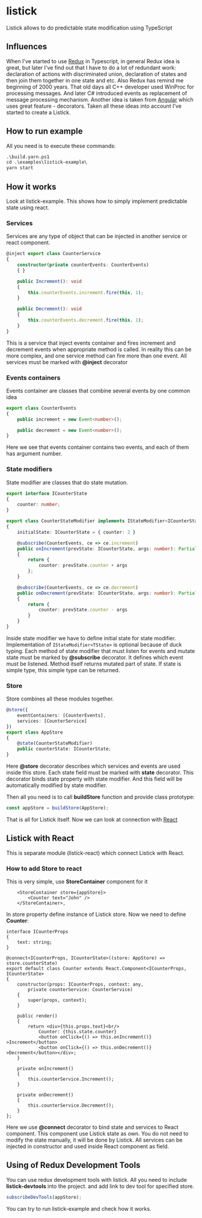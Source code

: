 # listick

Listick allows to do predictable state modification using TypeScript

## Influences

When I've started to use [Redux]('http://redux.js.org'>) in Typescript, in general Redux idea is great, but later I've find out that I have to do a lot of redundant work: declaration of actions with discriminated union, declaration of states and then join them together in one state and etc. Also Redux has remind me beginning of 2000 years. That old days all C++ developer used WinProc for processing messages. And later C# introduced events as replacement of message processing mechanism. Another idea is taken from [Angular](https://angular.io/) which uses great feature - decorators. Taken all these ideas into account I've started to create a Listick.

## How to run example

All you need is to execute these commands:

```ps
.\build.yarn.ps1
cd .\examples\listick-example\
yarn start
```

## How it works

Look at listick-example. This shows how to simply implement predictable state using react.

### Services

Services are any type of object that can be injected in another service or react component.

```ts
@inject export class CounterService
{
    constructor(private counterEvents: CounterEvents)
    { }

    public Increment(): void
    {
        this.counterEvents.increment.fire(this, 1);
    }

    public Decrement(): void
    {
        this.counterEvents.decrement.fire(this, 1);
    }
}
```

This is a service that inject events container and fires increment and decrement events when appropriate method is called. In reality this can be more complex, and one service method can fire more than one event.
All services must be marked with **@inject** decorator

### Events containers

Events container are classes that combine several events by one common idea

```ts
export class CounterEvents
{
    public increment = new Event<number>();

    public decrement = new Event<number>();
}
```

Here we see that events container contains two events, and each of them has argument number.

### State modifiers

State modifier are classes that do state mutation.

```ts
export interface ICounterState
{
    counter: number;
}

export class CounterStateModifier implements IStateModifier<ICounterState>
{
    initialState: ICounterState = { counter: 2 }

    @subscribe(CounterEvents, ce => ce.increment)
    public onIncrement(prevState: ICounterState, args: number): Partial<ICounterState>
    {
        return {
            counter: prevState.counter + args
        };
    }

    @subscribe(CounterEvents, ce => ce.decrement)
    public onDecrement(prevState: ICounterState, args: number): Partial<ICounterState>
    {
        return {
            counter: prevState.counter - args
        }
    }
}
```

Inside state modifier we have to define initial state for state modifier. Implementation of ```IStateModifier<TState>``` is optional because of duck typing.
Each method of state modifier that must listen for events and mutate state must be marked by **@subscribe** decorator. It defines which event must be listened. Method itself returns mutated part of state. If state is simple type, this simple type can be returned.

### Store

Store combines all these modules together.

```ts
@store({
    eventContainers: [CounterEvents],
    services: [CounterService]
})
export class AppStore
{
    @state(CounterStateModifier)
    public counterState: ICounterState;
}
```

Here **@store** decorator describes which services and events are used inside this store.
Each state field must be marked with **state** decorator. This decorator binds state property with state modifier. And this field will be automatically modified by state modifier.

Then all you need is to call **buildStore** function and provide class prototype:

```ts
const appStore = buildStore(AppStore);
```

That is all for Listick itself. Now we can look at connection with [React](https://facebook.github.io/react/)

## Listick with React

This is separate module (listick-react) which connect Listick with React.

### How to add Store to react

This is very simple, use **StoreContainer** component for it

```tsx
    <StoreContainer store={appStore}>
        <Counter text="John" />
    </StoreContainer>,
```

In store property define instance of Listick store.
Now we need to define **Counter**:

```tsx
interface ICounterProps
{
    text: string;
}

@connect<ICounterProps, ICounterState>((store: AppStore) => store.counterState)
export default class Counter extends React.Component<ICounterProps, ICounterState>
{
    constructor(props: ICounterProps, context: any,
        private counterService: CounterService)
    {
        super(props, context);
    }

    public render()
    {
        return <div>{this.props.text}<br/>
            Counter: {this.state.counter} 
            <button onClick={() => this.onIncrement()} >Increment</button>
            <button onClick={() => this.onDecrement()} >Decrement</button></div>;
    }

    private onIncrement()
    {
        this.counterService.Increment();
    }

    private onDecrement()
    {
        this.counterService.Decrement();
    }
};
```

Here we use **@connect** decorator to bind state and services to React component. This component use Listick state as own. You do not need to modify the state manually, it will be done by Listick. All services can be injected in constructor and used inside React component as field.

## Using of Redux Development Tools
You can use redux development tools with listick. All you need to include **listick-devtools** into the project. and add link to dev tool for specified store.
```ts
subscribeDevTools(appStore);
```

You can try to run listick-example and check how it works.
